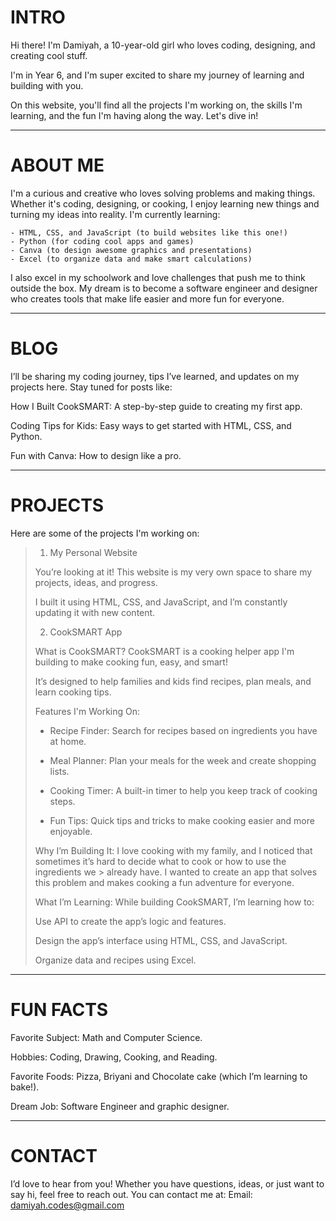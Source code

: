 # INTRO

Hi there! I'm Damiyah, a 10-year-old girl who loves coding, designing, and creating cool stuff. 

I'm in Year 6, and I'm super excited to share my journey of learning and building with you.

On this website, you'll find all the projects I'm working on, the skills I'm learning, and the fun I'm having along the way. Let's dive in!

-------------------------------------

# ABOUT ME

I'm a curious and creative who loves solving problems and making things. Whether it's coding, designing, or cooking, I enjoy learning new things and turning my ideas into reality. I'm currently learning:

    - HTML, CSS, and JavaScript (to build websites like this one!)
    - Python (for coding cool apps and games)
    - Canva (to design awesome graphics and presentations)
    - Excel (to organize data and make smart calculations)

I also excel in my schoolwork and love challenges that push me to think outside the box. My dream is to 
become a software engineer and designer who creates tools that make life easier and more fun for everyone.

-------------------------------------

# BLOG

I’ll be sharing my coding journey, tips I’ve learned, and updates on my projects here. Stay tuned for posts like:

How I Built CookSMART: A step-by-step guide to creating my first app.

Coding Tips for Kids: Easy ways to get started with HTML, CSS, and Python.

Fun with Canva: How to design like a pro.


-------------------------------------

# PROJECTS

Here are some of the projects I'm working on:

> 1. My Personal Website
>
> You’re looking at it! This website is my very own space to share my projects, ideas, and progress. 
>
> I built it using HTML, CSS, and JavaScript, and I’m constantly updating it with new content.
>
>
>
> 2. CookSMART App
> 
> What is CookSMART?
> CookSMART is a cooking helper app I'm building to make cooking fun, easy, and smart! 
> 
> It’s designed to help families and kids find recipes, plan meals, and learn cooking tips.
>
> Features I'm Working On:
> 
> - Recipe Finder: Search for recipes based on ingredients you have at home.
> 
> - Meal Planner: Plan your meals for the week and create shopping lists.
> 
> - Cooking Timer: A built-in timer to help you keep track of cooking steps.
> 
> - Fun Tips: Quick tips and tricks to make cooking easier and more enjoyable.
> 
> Why I’m Building It:
> I love cooking with my family, and I noticed that sometimes it’s hard to decide what to cook or how 
> to use the ingredients we > already have. I wanted to create an app that solves this problem and 
> makes cooking a fun adventure for everyone.
> 
> What I’m Learning:
> While building CookSMART, I’m learning how to:
> 
> Use API to create the app’s logic and features.
> 
> Design the app’s interface using HTML, CSS, and JavaScript.
> 
> Organize data and recipes using Excel.
>
-------------------------------------

# FUN FACTS

Favorite Subject: Math and Computer Science.

Hobbies: Coding, Drawing, Cooking, and Reading.

Favorite Foods: Pizza, Briyani and Chocolate cake (which I’m learning to bake!).

Dream Job: Software Engineer and graphic designer.

-------------------------------------

# CONTACT
I’d love to hear from you! Whether you have questions, ideas, or just want to say hi, feel free to reach out. 
You can contact me at:
Email: damiyah.codes@gmail.com


